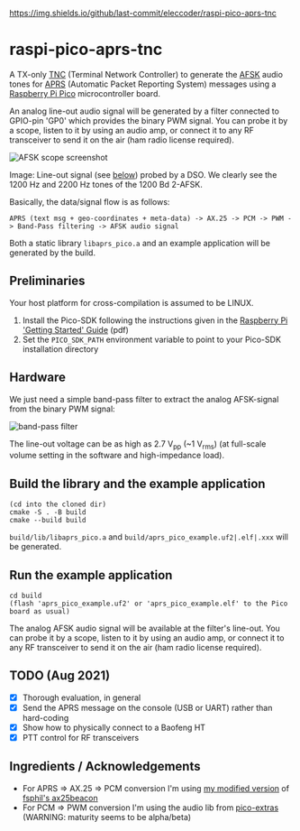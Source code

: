 https://img.shields.io/github/last-commit/eleccoder/raspi-pico-aprs-tnc

# raspi-pico-aprs-tnc
A TX-only [TNC](https://en.wikipedia.org/wiki/Terminal_node_controller) (Terminal Network Controller) to generate the [AFSK](https://en.wikipedia.org/wiki/Frequency-shift_keying#Audio_FSK) audio tones for [APRS](https://en.wikipedia.org/wiki/Automatic_Packet_Reporting_System) (Automatic Packet Reporting System) messages using a [Raspberry Pi Pico](https://en.wikipedia.org/wiki/Raspberry_Pi) microcontroller board.

An analog line-out audio signal will be generated by a filter connected to GPIO-pin 'GP0' which provides the binary PWM signal. You can probe it by a scope, listen to it by using an audio amp, or connect it to any RF transceiver to send it on the air (ham radio license required).

![AFSK scope screenshot](https://github.com/eleccoder/raspi-pico-aprs-tnc/blob/main/doc/img/afsk_scope.png)

Image: Line-out signal (see [below](#Hardware)) probed by a DSO. We clearly see the 1200 Hz and 2200 Hz tones of the 1200 Bd 2-AFSK.

Basically, the data/signal flow is as follows:

```
APRS (text msg + geo-coordinates + meta-data) -> AX.25 -> PCM -> PWM -> Band-Pass filtering -> AFSK audio signal
```

Both a static library `libaprs_pico.a` and an example application will be generated by the build.


## Preliminaries

Your host platform for cross-compilation is assumed to be LINUX.

1. Install the Pico-SDK following the instructions given in the [Raspberry Pi 'Getting Started' Guide](https://datasheets.raspberrypi.org/pico/getting-started-with-pico.pdf) (pdf)
1. Set the `PICO_SDK_PATH` environment variable to point to your Pico-SDK installation directory

## Hardware

We just need a simple band-pass filter to extract the analog AFSK-signal from the binary PWM signal:

![band-pass filter](https://github.com/eleccoder/raspi-pico-aprs-tnc/blob/main/doc/img/band_pass_filter.png)

The line-out voltage can be as high as 2.7 V<sub>pp</sub> (~1 V<sub>rms</sub>) (at full-scale volume setting in the software and high-impedance load).

## Build the library and the example application

```
(cd into the cloned dir)
cmake -S . -B build
cmake --build build
```

`build/lib/libaprs_pico.a` and `build/aprs_pico_example.uf2|.elf|.xxx` will be generated.

## Run the example application

```
cd build
(flash 'aprs_pico_example.uf2' or 'aprs_pico_example.elf' to the Pico board as usual)
```

The analog AFSK audio signal will be available at the filter's line-out. You can probe it by a scope, listen to it by using an audio amp, or connect it to any RF transceiver to send it on the air (ham radio license required).

## TODO (Aug 2021)

- [x] Thorough evaluation, in general
- [x] Send the APRS message on the console (USB or UART) rather than hard-coding
- [x] Show how to physically connect to a Baofeng HT
- [x] PTT control for RF transceivers

## Ingredients / Acknowledgements

- For APRS => AX.25 => PCM conversion I'm using [my modified version](https://github.com/eleccoder/ax25-aprs-lib) of [fsphil's ax25beacon](https://github.com/fsphil/ax25beacon)
- For PCM => PWM conversion I'm using the audio lib from [pico-extras](https://github.com/raspberrypi/pico-extras) (WARNING: maturity seems to be alpha/beta)
